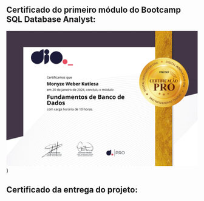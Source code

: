 ## Certificado do primeiro módulo do Bootcamp SQL Database Analyst:

![Certificado do primeiro módulo do Bootcamp SQL Database Analyst e certiicado da entrega do projeto.](Fundamento%20de%20Banco%20de%20Dados.jpg))

## Certificado da entrega do projeto: